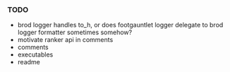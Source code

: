 ### TODO
* brod logger handles to_h, or does footgauntlet logger delegate to brod logger formatter sometimes somehow?
* motivate ranker api in comments
* comments
* executables
* readme
